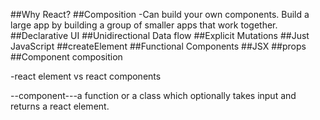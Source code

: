 ##Why React?
##Composition
-Can build your own components. Build a large app by building a group of smaller apps that work together.
##Declarative UI
##Unidirectional Data flow
##Explicit Mutations
##Just JavaScript
##createElement
##Functional Components
##JSX
##props
##Component composition

-react element vs react components

--component---a function or a class which optionally takes input and returns a react element.
